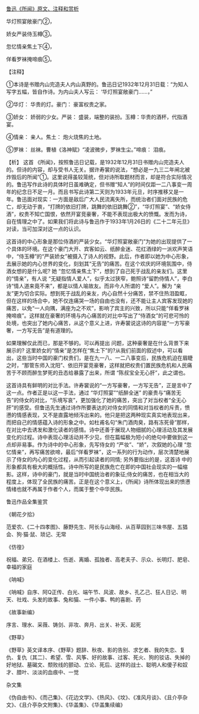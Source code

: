 [鲁迅《所闻》原文、注释和赏析](https://www.vrrw.net/wx/9325.html)

华灯照宴敞豪门②，

娇女严装侍玉樽③。

忽忆情亲焦土下④，

佯看罗袜掩啼痕⑤。

【注释】

①本诗是书赠内山完造夫人内山真野的。鲁迅日记1932年12月31日载：“为知人写字五幅，皆自作诗。为内山夫人写云： ‘华灯照宴敞豪门……，”

②华灯： 华贵的灯。豪门： 豪富权贵之家。

③娇女： 娇弱的少女。严装： 盛装，端整的装扮。玉樽：华贵的酒杯，代指酒宴。

④情亲： 亲人。焦土： 炮火烧焦的土地。

⑤罗袜： 丝袜。曹植《洛神赋》“凌波微步，罗袜生尘。”啼痕： 泪痕。



【析】 这首 《所闻》，按照鲁迅日记载，是1932年12月31日书赠内山完造夫人的。但诗的内容，却与受书人无关。据许寿裳的说法，“想必是一九三二年闸北被炸毁后的所闻”①。这里说得虽较笼统，但对诗所取题材而言，却是符合实际情况的。鲁迅写作此诗的具体时日虽难确定，但书赠“知人”的时间仅距一二八事变一周年的纪念日不足一月。而且书写此诗第二天则为1933年元旦，时序推移又是一年。鲁迅面对现实：一方面是敌后广大人民流离失所，而统治者们面对民族的危亡，却无动于衷，“打牌的依旧打牌，跳舞的依旧跳舞②”，“华灯照宴”、“娇女侍酒”，权贵不知亡国恨，依然开宴竞豪奢，不能不表现出极大的愤慨。发而为诗，自在情理之中了。如果我们将此诗与鲁迅作于1933年1月26日的《二十二年元旦》对读，当可加深对这一点的认识。

这首诗的中心形象是那位侍酒的严装少女。“华灯照宴敞豪门”为她的出现提供了一个具体的环境。在这个豪门大开、宾客如云、纸醉金迷、花红酒绿的一派欢声笑语中，“侍玉樽”的“严装娇女”被摄入了诗人的视野。此后，作者即以她为中心形象，去展示她的内心世界的变化，刻划其“无告”的痛苦。在这个欢庆的环境氛围中，侍酒女想的是什么呢? 她 “忽忆情亲焦土下”，想到了自己死于战乱的亲友们。这里的“情亲”，有人说 “无疑指情人爱人”，似乎太过狭窄，鲍照诗“留酌侍情人”，李白诗“情人道来竟不来”，都是以情人喻故友。而非今人所谓的 “爱人”。解为 “亲友”更为切合实际。想到死于战乱的亲友，内心自然十分痛苦，禁不住热泪盈眶，但在这样的场合中，她不仅连痛哭一场的自由也没有，还不能让主人宾客发现她的痛苦，以免“一人向隅，满座为之不欢”，影响了宾主的兴致，所以只能“佯看罗袜掩啼痕”。这样就在豪奢的环境与内心痛苦的对比中写出了“侍酒女”的可悲可怜的处境，也突出了她内心痛苦，从这个意义上进，许寿裳说这诗的内容是“一方写豪奢，一方写无告”是有道理的。

如果理解仅此而已，那是不够的。可以再提出 问题，这种豪奢是在什么背景下来展示的? 这里娇女的“情亲”是怎样在“焦土下”的?从我们前面的叙述中，可以看出，这些当时中国的豪门权贵们，是在九一八、一二八事变后，民族危机迫在眉睫之时，“那管东师入沈阳”、依旧开宴竞豪奢，这样就把权贵们置民族危机和人民痛苦于不顾而醉生梦死的丑态给暴露了出来，所谓 “陈叔宝全无心肝”，此之谓也。

这首诗具有鲜明的对比手法。许寿裳说的“一方写豪奢，一方写无告”，正是言中了这一点。作者正是以这一手法，通过 “华灯照宴”“纸醉全迷” 的豪贵与“痛苦无告”的侍女的对比，“乐境写哀”，更加强化了她的痛苦，突出了对当权者“全无心肝”的感受。但鲁迅先生通过诗作所要表达的对侍女的同情和对当权者的斥责，愤懑的情感表现，又不是直露地倾泻出来的。他只是把这两种现实真实地表现出来，而把自己的情感蕴入诗的形象之中。如杜甫名句“朱门酒肉臭，路有冻死骨”那样，在对比中去诱发和激化读者的感情。诗中还善于展现人物细腻的心理活动及其发展变化的过程。诗中表现心理活动并不少见，但在篇幅极为短小的绝句中要做到这一点却非易事。作为诗中的中心形象，先写侍女的 “严妆”、“娇”，次叙她的心理 “忽忆情亲”，再写痛苦欲啼，最后“佯看罗袜”，这一系列的行为动作，层次清楚地展示了侍女的内心的变化过程，从而引起读者的同情; 另外要指出的是，这首诗 中的形象都具有极大的概括性。诗中所写的是民族危亡在即的中国社会现实的一幅缩影。这样，诗中的豪门，就是当时中国统治者的象征;侍女的痛苦，也在相当大的程度上，体现了全民族的痛苦。正是在这个意义上，《所闻》诗所体现出来的愤懑情绪也就不再属于作者个人，而属于整个中华民族。

鲁迅作品全集鉴赏

《朝花夕拾》

范爱农、《二十四孝图》、藤野先生、阿长与山海经、从百草园到三味书屋、五猖会、狗·猫·鼠、琐记、无常

《仿徨》

祝福、弟兄、在酒楼上、伤逝、离婚、孤独者、高老夫子、示众、长明灯、肥皂、幸福的家庭

《呐喊》

《呐喊》自序、阿Q正传、白光、端午节、风波、故乡、孔乙己、狂人日记、明天、社戏、头发的故事、兔和猫、一件小事、鸭的喜剧、药

《故事新编》

序言、理水、采薇、铸剑、非攻、奔月、出关、补天、起死

《野草》

《野草》英文译本序、《野草》题辞、秋夜、影的告别、求乞者、我的失恋、复仇、复仇〔其二〕、希望、雪、风筝、好的故事、过客、死火、狗的驳诘、失掉的好地狱、墓碣文、颓败线的颤动、立论、死后、这样的战士、聪明人和傻子和奴才、腊叶、淡淡的血痕中、一觉

杂文集

《伪自由书》、《而己集》、《花边文学》、《热风》、《坟》、《准风月谈》、《且介亭杂文》、《且介亭杂文附集》、《华盖集》、《华盖集续编》

